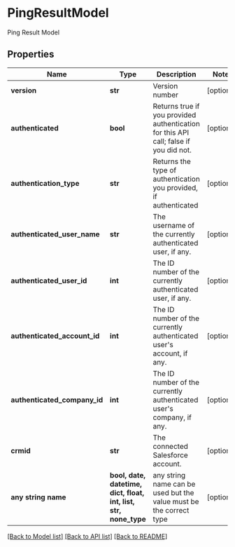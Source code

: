 # PingResultModel

Ping Result Model

## Properties
Name | Type | Description | Notes
------------ | ------------- | ------------- | -------------
**version** | **str** | Version number | [optional] 
**authenticated** | **bool** | Returns true if you provided authentication for this API call; false if you did not. | [optional] 
**authentication_type** | **str** | Returns the type of authentication you provided, if authenticated | [optional] 
**authenticated_user_name** | **str** | The username of the currently authenticated user, if any. | [optional] 
**authenticated_user_id** | **int** | The ID number of the currently authenticated user, if any. | [optional] 
**authenticated_account_id** | **int** | The ID number of the currently authenticated user&#39;s account, if any. | [optional] 
**authenticated_company_id** | **int** | The ID number of the currently authenticated user&#39;s company, if any. | [optional] 
**crmid** | **str** | The connected Salesforce account. | [optional] 
**any string name** | **bool, date, datetime, dict, float, int, list, str, none_type** | any string name can be used but the value must be the correct type | [optional]

[[Back to Model list]](../README.md#documentation-for-models) [[Back to API list]](../README.md#documentation-for-api-endpoints) [[Back to README]](../README.md)


